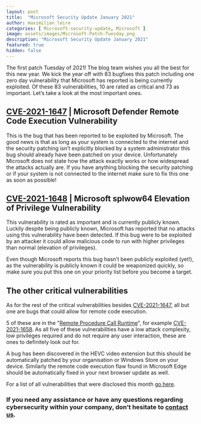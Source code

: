 ```yaml
---
layout: post
title:  "Microsoft Security Update January 2021"
author: maximilian_leire
categories: [ Microsoft-security-update, Microsoft ]
image: assets/images/Microsoft-Patch-Tuesday.png
description: "Microsoft Security Update January 2021"
featured: true
hidden: false
---
```


The first patch Tuesday of 2021! The blog team wishes you all the best for this new year. We kick the year off with 83 bugfixes this patch including one zero day vulnerability that Microsoft has reported is being currently exploited. Of these 83 vulnerabilities, 10 are rated as critical and 73 as important. Let’s take a look at the most important ones.

## [CVE-2021-1647](https://portal.msrc.microsoft.com/en-US/security-guidance/advisory/CVE-2021-1647) | Microsoft Defender Remote Code Execution Vulnerability
This is the bug that has been reported to be exploited by Microsoft. The good news is that as long as your system is connected to the internet and the security patching isn’t explicitly blocked by a system administrator this bug should already have been patched on your device. Unfortunately Microsoft does not state how the attack exactly works or how widespread the attacks actually are. If you have anything blocking the security patching or if your system is not connected to the internet make sure to fix this one as soon as possible!


## [CVE-2021-1648](https://msrc.microsoft.com/update-guide/en-US/vulnerability/CVE-2021-1648) | Microsoft splwow64 Elevation of Privilege Vulnerability
This vulnerability is rated as important and is currently publicly known. Luckily despite being publicly known, Microsoft has reported that no attacks using this vulnerability have been detected. If this bug were to be exploited by an attacker it could allow malicious code to run with higher privileges than normal (elevation of privileges).

Even though Microsoft reports this bug hasn’t been publicly exploited (yet!), as the vulnerability is publicly known it could be weaponized quickly, so make sure you put this one on your priority list before you become a target.



## The other critical vulnerabilities
As for the rest of the critical vulnerabilities besides [CVE-2021-1647](https://portal.msrc.microsoft.com/en-US/security-guidance/advisory/CVE-2021-1647), all but one are bugs that could allow for remote code execution.

5 of these are in the "[Remote Procedure Call Runtime](https://docs.microsoft.com/en-us/windows/win32/api/_rpc/)", for example [CVE-2021-1658](https://msrc.microsoft.com/update-guide/en-US/vulnerability/CVE-2021-1658). As all five of these vulnerabilities have a low attack complexity, low privileges required and do not require any user interaction, these are ones to definitely look out for.

A bug has been discovered in the HEVC video extension but this should be automatically patched by your organisation or Windows Store on your device. Similarly the remote code execution flaw found in Microsoft Edge should be automatically fixed in your next browser update as well.

For a list of all vulnerabilities that were disclosed this month [go here](https://msrc.microsoft.com/update-guide).

### If you need any assistance or have any questions regarding cybersecurity within your company, don’t hesitate to [contact us](https://www.ordina.be/diensten/security-and-privacy/).